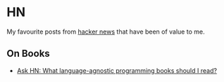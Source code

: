 # HN
My favourite posts from [hacker news](https://news.ycombinator.com) that have been of value to me.

## On Books
- [Ask HN: What language-agnostic programming books should I read?](https://news.ycombinator.com/item?id=14486657)
